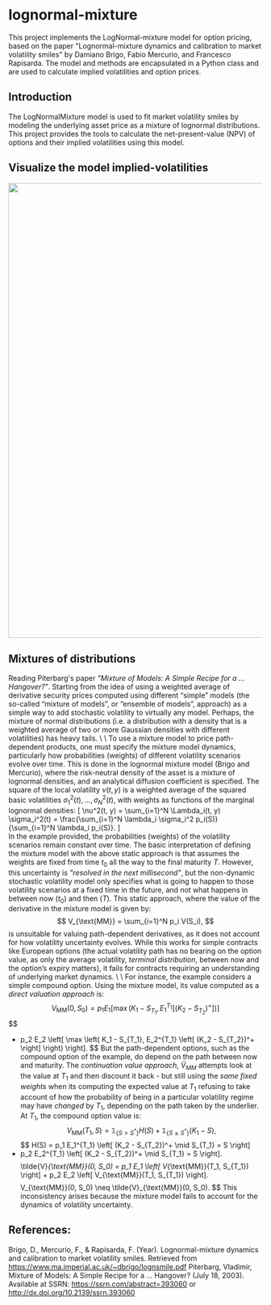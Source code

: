 # lognormal-mixture
This project implements the LogNormal-mixture model for option pricing, based on the paper "Lognormal-mixture dynamics and calibration to market volatility smiles" by Damiano Brigo, Fabio Mercurio, and Francesco Rapisarda. The model and methods are encapsulated in a Python class and are used to calculate implied volatilities and option prices.

## Introduction
The LogNormalMixture model is used to fit market volatility smiles by modeling the underlying asset price as a mixture of lognormal distributions. This project provides the tools to calculate the net-present-value (NPV) of options and their implied volatilities using this model.

## Visualize the model implied-volatilities
<p align="center">
    <img src="https://i.imgur.com/Vpwt0ru.png" width="900"/>
</p>

## Mixtures of distributions
Reading Piterbarg's paper *"Mixture of Models: A Simple Recipe for a ... Hangover?"*. Starting from the idea of using a weighted average of derivative security prices computed using different “simple” models (the so-called “mixture of models”,
or “ensemble of models”, approach) as a simple way to add stochastic volatility to virtually any model. Perhaps, the mixture of normal distributions (i.e. a distribution with a density that is a weighted average of two or more Gaussian densities with different volatilities) has heavy tails. \\ \\
To use a mixture model to price path-dependent products, one must specify the mixture model dynamics, particularly how probabilities (weights) of different volatility scenarios evolve over time. This is done in the lognormal mixture model (Brigo and Mercurio), where the risk-neutral density of the asset is a mixture of lognormal densities, and an analytical diffusion coefficient is specified. The square of the local volatility $\nu(t,y)$ is a weighted average of the squared basic volatilities $\sigma_1^2(t), \dots, \sigma_N^2(t)$, with weights as functions of the marginal lognormal densities:
\[
\nu^2(t, y) = \sum_{i=1}^N \Lambda_i(t, y) \sigma_i^2(t) = \frac{\sum_{i=1}^N \lambda_i \sigma_i^2 p_i(S)}{\sum_{i=1}^N \lambda_i p_i(S)}.
]\
In the example provided, the probabilities (weights) of the volatility scenarios remain constant over time. The basic interpretation of defining the mixture model with the above static approach is that assumes the weights are fixed from time $t_0$ all the way to the final maturity $T$. However, this uncertainty is *"resolved in the next millisecond"*, but the non-dynamic stochastic volatility model only specifies what is going to happen to those volatility scenarios at a fixed time in the future, and not what happens in between now ($t_0$) and then ($T$). This static approach, where the value of the derivative in the mixture model is given by:
$$
V_{\text{MM}} = \sum_{i=1}^N p_i V(S_i),
$$
is unsuitable for valuing path-dependent derivatives, as it does not account for how volatility uncertainty evolves. While this works for simple contracts like European options (the actual volatility path has no bearing on the option value, as only the average volatility, *terminal distribution*, between now and the option’s expiry matters), it fails for contracts requiring an understanding of underlying market dynamics. \\ \\
For instance, the example considers a simple compound option. Using the mixture model, its value computed as a *direct valuation approach* is:
$$
V_{\text{MM}}(0, S_0) = p_1 E_1 \left[ \max \left( K_1 - S_{T_1}, E_1^{T_1} \left[ (K_2 - S_{T_2})^+ \right] \right) \right] 
$$
$$
+ p_2 E_2 \left[ \max \left( K_1 - S_{T_1}, E_2^{T_1} \left[ (K_2 - S_{T_2})^+ \right] \right) \right].
$$
But the path-dependent options, such as the compound option of the example, do depend on the path between now and maturity. The *continuation value approach*, $\tilde{V}_{MM}$ attempts look at the value at $T_1$ and then discount it back - but still using the *same fixed weights* when its computing the expected value at $T_1$ refusing to take account of how the probability of being in a particular volatility regime may have *changed* by $T_1$, depending on the path taken by the underlier. At $T_1$, the compound option value is:
$$
V_{\text{MM}}(T_1, S) = \mathbb{1}_{\{S > S^*\}} H(S) + \mathbb{1}_{\{S \leq S^*\}} (K_1 - S),
$$
$$
H(S) = p_1 E_1^{T_1} \left[ (K_2 - S_{T_2})^+ \mid S_{T_1} = S \right] 
+ p_2 E_2^{T_1} \left[ (K_2 - S_{T_2})^+ \mid S_{T_1} = S \right].
$$
$$
\tilde{V}_{\text{MM}}(0, S_0) = p_1 E_1 \left[ V_{\text{MM}}(T_1, S_{T_1}) \right] + 
p_2 E_2 \left[ V_{\text{MM}}(T_1, S_{T_1}) \right].
$$
$$
V_{\text{MM}}(0, S_0) \neq \tilde{V}_{\text{MM}}(0, S_0).
$$
This inconsistency arises because the mixture model fails to account for the dynamics of volatility uncertainty.

## References:
Brigo, D., Mercurio, F., & Rapisarda, F. (Year). Lognormal-mixture dynamics and calibration to market volatility smiles. Retrieved from https://www.ma.imperial.ac.uk/~dbrigo/lognsmile.pdf
Piterbarg, Vladimir, Mixture of Models: A Simple Recipe for a ... Hangover? (July 18, 2003). Available at SSRN: https://ssrn.com/abstract=393060 or http://dx.doi.org/10.2139/ssrn.393060
